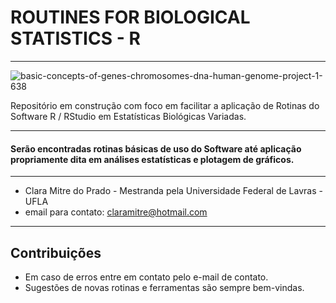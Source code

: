 # ROUTINES FOR BIOLOGICAL STATISTICS - R
---

![basic-concepts-of-genes-chromosomes-dna-human-genome-project-1-638](https://user-images.githubusercontent.com/54377675/63476067-e54ffe80-c455-11e9-9ead-c91de4604516.jpg)


Repositório em construção com foco em facilitar a aplicação de Rotinas do Software R / RStudio em Estatísticas Biológicas Variadas.

---
#### Serão encontradas rotinas básicas de uso do Software até aplicação propriamente dita em análises estatísticas e plotagem de gráficos.
---

- Clara Mitre do Prado - Mestranda pela Universidade Federal de Lavras - UFLA
- email para contato: claramitre@hotmail.com
---

## Contribuições
- Em caso de erros entre em contato pelo e-mail de contato.
- Sugestões de novas rotinas e ferramentas são sempre bem-vindas.
